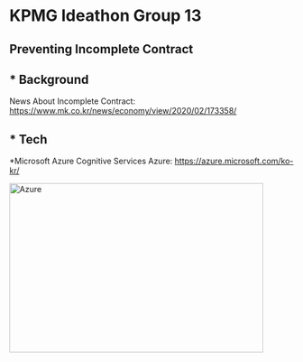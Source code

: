 KPMG Ideathon Group 13
=============

Preventing Incomplete Contract
-------------

## * Background
News About Incomplete Contract: <https://www.mk.co.kr/news/economy/view/2020/02/173358/>

## * Tech

  *Microsoft Azure Cognitive Services
  Azure: <https://azure.microsoft.com/ko-kr/>
  
  <img src="/home/youngjaebae/Downloads/0.jpeg" width="450px" height="300px" title="px(픽셀) 크기 설정" alt="Azure"></img><br/>
  



